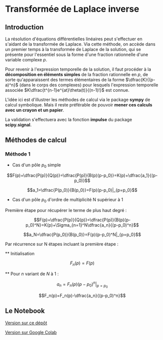 # Transformée de Laplace inverse

## Introduction

La résolution d'équations différentielles linéaires peut s'effectuer en s'aidant de la transformée de Laplace. Via cette méthode, on accède dans un premier temps à la transformée de Laplace de la solution, qui se présente pour l'essentiel sous la forme d'une fraction rationnelle d'une variable complexe $p$.

Pour revenir à l'expression temporelle de la solution, il faut procéder à la **décomposition en éléments simples** de la fraction rationnelle en $p$, de sorte qu'apparaissent des termes élémentaires de la forme $\dfrac{K}{(p-a)^n}$ (dans le corps des complexes) pour lesquels l'expression temporelle associée $K\dfrac{t^{n-1}e^{at}\theta(t)}{(n-1)!}$ est connue.

L'idée ici est d'illustrer les méthodes de calcul via le package **sympy** de calcul symbolique. Mais il reste préférable de pouvoir **mener ces calculs avec un crayon et un papier**.

La validation s'effectuera avec la fonction **impulse** du package **scipy.signal**.

## Méthodes de calcul

### Méthode 1

* Cas d'un pôle $p_0$ simple

$$F(p)=\dfrac{P(p)}{Q(p)}=\dfrac{P(p)}{B(p)(p-p_0)}=K(p)+\dfrac{a_1}{(p-p_0)}$$

$$a_1=\dfrac{P(p_0)}{B(p_0)}=F(p)(p-p_0)|_{p=p_0}$$

* Cas d'un pôle $p_0$ d'ordre de multiplicité N supérieur à 1

Première étape pour récupérer le terme de plus haut degré :

$$F(p)=\dfrac{P(p)}{Q(p)}=\dfrac{P(p)}{B(p)(p-p_0)^N}=K(p)+\Sigma_{n=1}^N\dfrac{a_n}{(p-p_0)^n}$$

$$a_N=\dfrac{P(p_0)}{B(p_0)}=F(p)(p-p_0)^N|_{p=p_0}$$

Par récurrence sur N étapes incluant la première étape :

** Initialisation

$$F_n(p)=F(p)$$

** Pour $n$ variant de $N$ à $1$ :

$$a_n=F_n(p)(p-p_0)^n|_{p=p_0}$$

$$F_n(p)=F_n(p)-\dfrac{a_n}{(p-p_0)^n}$$

## Le Notebook

[Version sur ce dépôt](transformee-de-laplace-inverse.ipynb)

[Version sur Google Colab](https://colab.research.google.com/drive/1QFP2hEKg-0lrkFroXCtD9xHtFhaUhLSr?usp=sharing)


